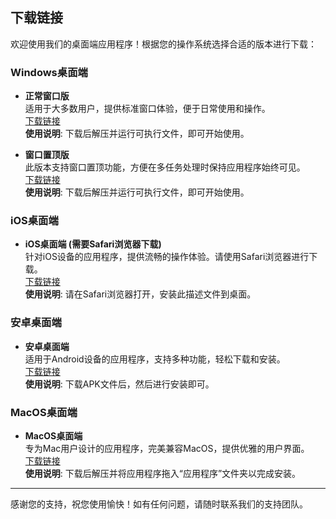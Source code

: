 ## 下载链接

欢迎使用我们的桌面端应用程序！根据您的操作系统选择合适的版本进行下载：

### Windows桌面端

- **正常窗口版**  
  适用于大多数用户，提供标准窗口体验，便于日常使用和操作。  
  [下载链接](https://tc.yjie.fun/ConversAI-Win64-%E6%AD%A3%E5%B8%B8%E7%AA%97%E5%8F%A3%E7%89%88.zip)  
  **使用说明**: 下载后解压并运行可执行文件，即可开始使用。

- **窗口置顶版**  
  此版本支持窗口置顶功能，方便在多任务处理时保持应用程序始终可见。  
  [下载链接](https://tc.yjie.fun/ConversAI-Win64-%E9%A1%B6%E9%83%A8%E7%AA%97%E5%8F%A3%E7%89%88.zip)  
  **使用说明**: 下载后解压并运行可执行文件，即可开始使用。

### iOS桌面端

- **iOS桌面端 (需要Safari浏览器下载)**  
  针对iOS设备的应用程序，提供流畅的操作体验。请使用Safari浏览器进行下载。  
  [下载链接](https://cx.yjie.fun/ConversAI%20iOS%E6%8F%8F%E8%BF%B0%E6%96%87%E4%BB%B6.mobileconfig)  
  **使用说明**: 请在Safari浏览器打开，安装此描述文件到桌面。

### 安卓桌面端

- **安卓桌面端**  
  适用于Android设备的应用程序，支持多种功能，轻松下载和安装。  
  [下载链接](https://tc.yjie.fun/ConversAI_1.0.apk)  
  **使用说明**: 下载APK文件后，然后进行安装即可。

### MacOS桌面端

- **MacOS桌面端**  
  专为Mac用户设计的应用程序，完美兼容MacOS，提供优雅的用户界面。  
  [下载链接](https://tc.yjie.fun/ConversAI-MacOS-x64.zip)  
  **使用说明**: 下载后解压并将应用程序拖入“应用程序”文件夹以完成安装。

---

感谢您的支持，祝您使用愉快！如有任何问题，请随时联系我们的支持团队。
